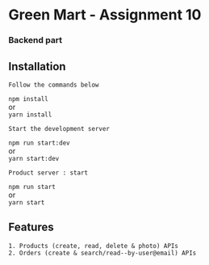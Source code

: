 # Green Mart - Assignment 10

### Backend part

## Installation
```
Follow the commands below
```
`npm install` <br> or <br> `yarn install`

```
Start the development server
```

`npm run start:dev` <br> or <br> `yarn start:dev`

```
Product server : start
```

`npm run start` <br> or <br> `yarn start`

## Features
```
1. Products (create, read, delete & photo) APIs
2. Orders (create & search/read--by-user@email) APIs
```
